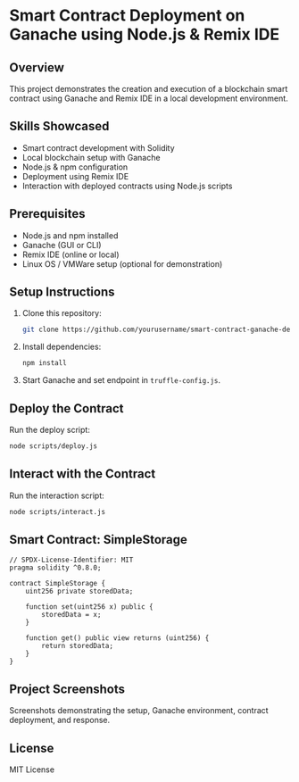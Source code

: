 # Smart Contract Deployment on Ganache using Node.js & Remix IDE

## Overview
This project demonstrates the creation and execution of a blockchain smart contract using Ganache and Remix IDE in a local development environment.

## Skills Showcased
- Smart contract development with Solidity
- Local blockchain setup with Ganache
- Node.js & npm configuration
- Deployment using Remix IDE
- Interaction with deployed contracts using Node.js scripts

## Prerequisites
- Node.js and npm installed
- Ganache (GUI or CLI)
- Remix IDE (online or local)
- Linux OS / VMWare setup (optional for demonstration)

## Setup Instructions
1. Clone this repository:
   ```bash
   git clone https://github.com/yourusername/smart-contract-ganache-demo.git
   ```
2. Install dependencies:
   ```bash
   npm install
   ```
3. Start Ganache and set endpoint in `truffle-config.js`.

## Deploy the Contract
Run the deploy script:
```bash
node scripts/deploy.js
```

## Interact with the Contract
Run the interaction script:
```bash
node scripts/interact.js
```

## Smart Contract: SimpleStorage
```solidity
// SPDX-License-Identifier: MIT
pragma solidity ^0.8.0;

contract SimpleStorage {
    uint256 private storedData;

    function set(uint256 x) public {
        storedData = x;
    }

    function get() public view returns (uint256) {
        return storedData;
    }
}
```

## Project Screenshots
Screenshots demonstrating the setup, Ganache environment, contract deployment, and response.

## License
MIT License
